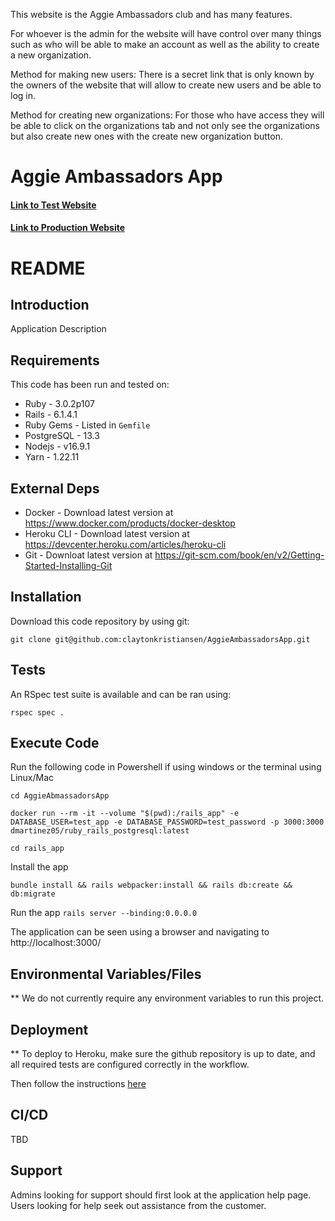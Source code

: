 This website is the Aggie Ambassadors club and has many features.

For whoever is the admin for the website will have control over many things such as who will be able to make an account as well as the ability to create a new organization.

Method for making new users:
    There is a secret link that is only known by the owners of the website that will allow to create new users and be able to log in.

Method for creating new organizations:
    For those who have access they will be able to click on the organizations tab and not only see the organizations but also create new ones with the create new organization button.

# Aggie Ambassadors App

#### [Link to Test Website](https://aggieambassadorapptest.herokuapp.com/)

#### [Link to Production Website](https://aggieambassadorsapp.herokuapp.com/)

# README

## Introduction ##

Application Description

## Requirements ##

This code has been run and tested on:

* Ruby - 3.0.2p107
* Rails - 6.1.4.1
* Ruby Gems - Listed in `Gemfile`
* PostgreSQL - 13.3 
* Nodejs - v16.9.1
* Yarn - 1.22.11


## External Deps  ##

* Docker - Download latest version at https://www.docker.com/products/docker-desktop
* Heroku CLI - Download latest version at https://devcenter.heroku.com/articles/heroku-cli
* Git - Downloat latest version at https://git-scm.com/book/en/v2/Getting-Started-Installing-Git

## Installation ##

Download this code repository by using git:

 `git clone git@github.com:claytonkristiansen/AggieAmbassadorsApp.git`


## Tests ##

An RSpec test suite is available and can be ran using:

  `rspec spec .`

## Execute Code ##

Run the following code in Powershell if using windows or the terminal using Linux/Mac

  `cd AggieAbmassadorsApp`

  `docker run --rm -it --volume "$(pwd):/rails_app" -e DATABASE_USER=test_app -e DATABASE_PASSWORD=test_password -p 3000:3000 dmartinez05/ruby_rails_postgresql:latest`

  `cd rails_app`

Install the app

  `bundle install && rails webpacker:install && rails db:create && db:migrate`

Run the app
  `rails server --binding:0.0.0.0`

The application can be seen using a browser and navigating to http://localhost:3000/

## Environmental Variables/Files ##

** We do not currently require any environment variables to run this project.

## Deployment ##

** To deploy to Heroku, make sure the github repository is up to date, and all required tests are configured correctly in the workflow.

Then follow the instructions [here](https://devcenter.heroku.com/articles/github-integration)


## CI/CD ##

TBD

## Support ##

Admins looking for support should first look at the application help page.
Users looking for help seek out assistance from the customer.
